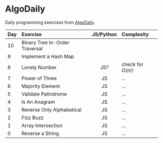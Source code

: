 # AlgoDaily
Daily programming exercises from [AlgoDaily](http://www.algodaily.com/).

| Day | Exercise | JS/Python | Complexity
|:--- |:-------- |:---------:|:----------
| 10  | Binary Tree In-Order Traversal |  | 
| 9   | Implement a Hash Map |  | 
| 8   | Lonely Number | JS? | check for O(n)!
| 7   | Power of Three | JS | ...
| 6   | Majority Element | JS | ...
| 5   | Validate Palindrome | JS | ...
| 4   | Is An Anagram | JS | ...
| 3   | Reverse Only Alphabetical | JS | ...
| 2   | Fizz Buzz | JS | ...
| 1   | Array Intersection | JS | ...
| 0   | Reverse a String | JS | ...
